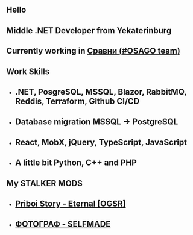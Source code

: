 ## Hello

## **Middle .NET Developer from Yekaterinburg**

## Currently working in [Сравни (#OSAGO team)](https://www.sravni.ru/osago)

## **Work Skills**
- ## .NET, PosgreSQL, MSSQL, Blazor, RabbitMQ, Reddis, Terraform, Github CI/CD
- ## Database migration MSSQL -> PostgreSQL
- ## React, MobX, jQuery, TypeScript, JavaScript
- ## A little bit Python, C++ and PHP

## **My STALKER MODS**
- ## [Priboi Story - Eternal [OGSR]](https://ap-pro.ru/forums/topic/2963-priboi-story-eternal-ogsr/)
- ## [ФОТОГРАФ - SELFMADE](https://ap-pro.ru/forums/topic/3329-fotograf-selfmade/)
